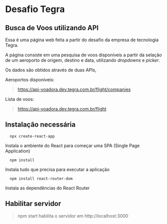 # Desafio Tegra

## Busca de Voos utilizando API

Essa é uma página web feita a partir do desafio da empresa de tecnologia Tegra.

A página consiste em uma pesquisa de voos disponíveis a partir da selação de um aeroporto de origem, destino e data, utilizando _dropdowns_ e _picker_.

Os dados são obtidos através de duas APIs,

Aeroportos disponíveis:

> https://api-voadora.dev.tegra.com.br/flight/companies

Lista de voos:

> https://api-voadora.dev.tegra.com.br/flight

## Instalação necessária
```
  npx create-react-app
```
  Instala o ambiente do React para começar uma SPA (Single Page Application)
```
  npm install
```
  Instala tudo que precisa para executar a aplicação
```
  npm install react-router-dom
```
  Instala as dependências do React Router
  
## Habilitar servidor

> npm start habilita o servidor em http://localhost:3000

